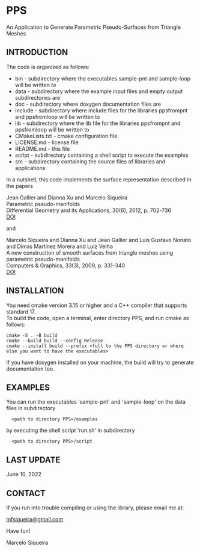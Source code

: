 # PPS
An Application to Generate Parametric Pseudo-Surfaces from Triangle Meshes

## INTRODUCTION

The code is organized as follows:

* bin            - subdirectory where the executables sample-pnt and sample-loop will be written to     
* data           - subdirectory where the example input files and empty output subdirectories are 
* doc            - subdirectory where doxygen documentation files are
* include        - subdirectory where include files for the libraries ppsfrompnt and ppsfromloop will be written to
* lib            - subdirectory where the lib file for the libraries ppsfrompnt and ppsfromloop will be written to
* CMakeLists.txt - cmake configuration file
* LICENSE.md     - license file
* README.md      - this file
* script         - subdirectory containing a shell script to execute the examples
* src            - subdirectory containing the source files of libraries and applications

In a nutshell, this code implements the surface representation described in the papers

Jean Gallier and Dianna Xu and Marcelo Siqueira  
Parametric pseudo-manifolds  
Differential Geometry and its Applications, 30(6), 2012, p. 702-736  
[DOI](https://doi.org/10.1016/j.difgeo.2012.09.002)

and

Marcelo Siqueira and Dianna Xu and Jean Gallier and Luis Gustavo Nonato and Dimas Martínez Morera and Luiz Velho  
A new construction of smooth surfaces from triangle meshes using parametric pseudo-manifolds  
Computers & Graphics, 33(3), 2009, p. 331-340  
[DOI](https://doi.org/10.1016/j.cag.2009.03.017)  

## INSTALLATION

You need cmake version 3.15 or higher and a C++ compiler that supports standard 17.  
To build the code, open a terminal, enter directory PPS, and run cmake as follows:  

```
cmake -S . -B build  
cmake --build build --config Release  
cmake --install build --prefix <full to the PPS directory or where else you want to have the executables>
```

If you have doxygen installed on your machine, the build will try to generate documentation too.

## EXAMPLES

You can run the executables 'sample-pnt' and 'sample-loop' on the data files in subdirectory

```
  <path to directory PPS>/examples
```

by executing the shell script 'run.sh' in subdirectory  

```
  <path to directory PPS>/script
```

##  LAST UPDATE

June 10, 2022

## CONTACT

If you run into trouble compiling or using the library, please email me at:

mfsiqueira@gmail.com

Have fun!

Marcelo Siqueira